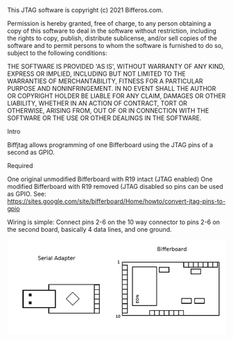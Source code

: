  
 This JTAG software is copyright (c) 2021 Bifferos.com.

 Permission is hereby granted, free of charge, to any person obtaining a copy
 of this software to deal in the software without restriction, including
 the rights to copy, publish, distribute sublicense, and/or sell copies of the
 software and to permit persons to whom the software is furnished to do so,
 subject to the following conditions:

 THE SOFTWARE IS PROVIDED 'AS IS', WITHOUT WARRANTY OF ANY KIND, EXPRESS OR
 IMPLIED, INCLUDING BUT NOT LIMITED TO THE WARRANTIES OF MERCHANTABILITY,
 FITNESS FOR A PARTICULAR PURPOSE AND NONINFRINGEMENT. IN NO EVENT SHALL THE
 AUTHOR OR COPYRIGHT HOLDER BE LIABLE FOR ANY CLAIM, DAMAGES OR OTHER LIABILITY,
 WHETHER IN AN ACTION OF CONTRACT, TORT OR OTHERWISE, ARISING FROM, OUT OF OR IN
 CONNECTION WITH THE SOFTWARE OR THE USE OR OTHER DEALINGS IN THE SOFTWARE.


 Intro

 Biffjtag allows programming of one Bifferboard using the JTAG pins of a
 second as GPIO.

 Required

 One original unmodified Bifferboard with R19 intact (JTAG enabled)
 One modified Bifferboard with R19 removed (JTAG disabled so pins can be
 used as GPIO.  See:  
   https://sites.google.com/site/bifferboard/Home/howto/convert-jtag-pins-to-gpio

 Wiring is simple:  Connect pins 2-6 on the 10 way connector to pins 2-6 on
 the second board, basically 4 data lines, and one ground.

 ![Pinout](pinout.png)

 